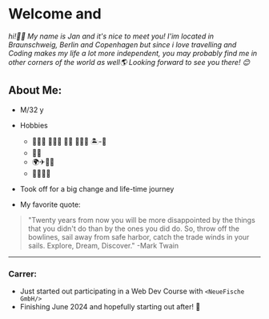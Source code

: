 # Welcome and
*hi!🙋‍♂️ My name is Jan and it's nice to meet you! I'im located in Braunschweig, Berlin and Copenhagen but since i love travelling and Coding makes my life a lot more independent, you may probably find me in other corners of the world as well🌎 Looking forward to see you there! 😊*

## About Me:
- M/32 y
- Hobbies
    -  🏊🏻‍♀️ 🏃🏻‍♂️ 🏂🏻 🏄🏻‍♂️ 🏝-🏐
    -  🎵🎸
    -  🌍✈🚂🥾
    -  🤝🏻👋🏻
-  Took off for a big change and life-time journey
      
-  My favorite quote:
  
> "Twenty years from now you will be more disappointed by the things that you didn't do than by the ones you did do. So, throw off the bowlines, sail away from safe harbor, catch the trade winds in your sails. Explore, Dream, Discover." -Mark Twain

[^1]: Hallo
___

### Carrer:

- Just started out participating in a Web Dev Course with `<NeueFische GmbH/>`
- Finishing June 2024 and hopefully starting out after! 🚀


